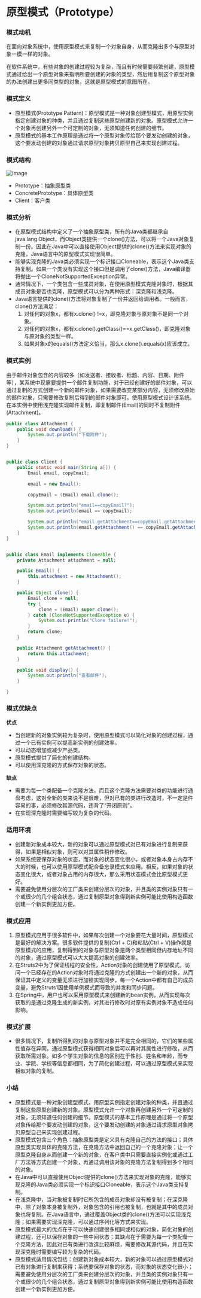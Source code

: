 # 原型模式（Prototype）

### 模式动机

在面向对象系统中，使用原型模式来复制一个对象自身，从而克隆出多个与原型对象一模一样的对象。

在软件系统中，有些对象的创建过程较为复杂，而且有时候需要频繁创建，原型模式通过给出一个原型对象来指明所要创建的对象的类型，然后用复制这个原型对象的办法创建出更多同类型的对象，这就是原型模式的意图所在。

### 模式定义

- 原型模式(Prototype Pattern)：原型模式是一种对象创建型模式，用原型实例指定创建对象的种类，并且通过复制这些原型创建新的对象。原型模式允许一个对象再创建另外一个可定制的对象，无须知道任何创建的细节。 
- 原型模式的基本工作原理是通过将一个原型对象传给那个要发动创建的对象，这个要发动创建的对象通过请求原型对象拷贝原型自己来实现创建过程。

### 模式结构

![image](https://mr-lanlin.github.io/images/1/%E5%8E%9F%E5%9E%8B%E6%A8%A1%E5%BC%8F%E9%80%9A%E7%94%A8.png)

- Prototype：抽象原型类
- ConcretePrototype：具体原型类
- Client：客户类

### 模式分析

- 在原型模式结构中定义了一个抽象原型类，所有的Java类都继承自java.lang.Object，而Object类提供一个clone()方法，可以将一个Java对象复制一份。因此在Java中可以直接使用Object提供的clone()方法来实现对象的克隆，Java语言中的原型模式实现很简单。
- 能够实现克隆的Java类必须实现一个标识接口Cloneable，表示这个Java类支持复制。如果一个类没有实现这个接口但是调用了clone()方法，Java编译器将抛出一个CloneNotSupportedException异常。
- 通常情况下，一个类包含一些成员对象，在使用原型模式克隆对象时，根据其成员对象是否也克隆，原型模式可以分为两种形式：深克隆和浅克隆。
- Java语言提供的clone()方法将对象复制了一份并返回给调用者。一般而言，clone()方法满足： 
    1. 对任何的对象x，都有x.clone() !=x，即克隆对象与原对象不是同一个对象。
    2. 对任何的对象x，都有x.clone().getClass()==x.getClass()，即克隆对象与原对象的类型一样。
    3. 如果对象x的equals()方法定义恰当，那么x.clone().equals(x)应该成立。

### 模式实例

由于邮件对象包含的内容较多（如发送者、接收者、标题、内容、日期、附件等），某系统中现需要提供一个邮件复制功能，对于已经创建好的邮件对象，可以通过复制的方式创建一个新的邮件对象，如果需要改变某部分内容，无须修改原始的邮件对象，只需要修改复制后得到的邮件对象即可。使用原型模式设计该系统。在本实例中使用浅克隆实现邮件复制，即复制邮件(Email)的同时不复制附件(Attachment)。

```java
public class Attachment {
    public void download() {
        System.out.println("下载附件");
    }
}


public class Client {
    public static void main(String a[]) {
        Email email, copyEmail;

        email = new Email();

        copyEmail = (Email) email.clone();

        System.out.println("email==copyEmail?");
        System.out.println(email == copyEmail);

        System.out.println("email.getAttachment==copyEmail.getAttachment?");
        System.out.println(email.getAttachment() == copyEmail.getAttachment());
    }
}


public class Email implements Cloneable {
    private Attachment attachment = null;

    public Email() {
        this.attachment = new Attachment();
    }

    public Object clone() {
        Email clone = null;
        try {
            clone = (Email) super.clone();
        } catch (CloneNotSupportedException e) {
            System.out.println("Clone failure!");
        }
        return clone;
    }

    public Attachment getAttachment() {
        return this.attachment;
    }

    public void display() {
        System.out.println("查看邮件");
    }

}
```

### 模式优缺点

**优点**

- 当创建新的对象实例较为复杂时，使用原型模式可以简化对象的创建过程，通过一个已有实例可以提高新实例的创建效率。
- 可以动态增加或减少产品类。 
- 原型模式提供了简化的创建结构。 
- 可以使用深克隆的方式保存对象的状态。

**缺点**

- 需要为每一个类配备一个克隆方法，而且这个克隆方法需要对类的功能进行通盘考虑，这对全新的类来说不是很难，但对已有的类进行改造时，不一定是件容易的事，必须修改其源代码，违背了“开闭原则”。
- 在实现深克隆时需要编写较为复杂的代码。

### 适用环境

- 创建新对象成本较大，新的对象可以通过原型模式对已有对象进行复制来获得，如果是相似对象，则可以对其属性稍作修改。
- 如果系统要保存对象的状态，而对象的状态变化很小，或者对象本身占内存不大的时候，也可以使用原型模式配合备忘录模式来应用。相反，如果对象的状态变化很大，或者对象占用的内存很大，那么采用状态模式会比原型模式更好。
- 需要避免使用分层次的工厂类来创建分层次的对象，并且类的实例对象只有一个或很少的几个组合状态，通过复制原型对象得到新实例可能比使用构造函数创建一个新实例更加方便。

### 模式应用

1. 原型模式应用于很多软件中，如果每次创建一个对象要花大量时间，原型模式是最好的解决方案。很多软件提供的复制(Ctrl + C)和粘贴(Ctrl + V)操作就是原型模式的应用，复制得到的对象与原型对象是两个类型相同但内存地址不同的对象，通过原型模式可以大大提高对象的创建效率。
2. 在Struts2中为了保证线程的安全性，Action对象的创建使用了原型模式，访问一个已经存在的Action对象时将通过克隆的方式创建出一个新的对象，从而保证其中定义的变量无须进行加锁实现同步，每一个Action中都有自己的成员变量，避免Struts1因使用单例模式而导致的并发和同步问题。
3. 在Spring中，用户也可以采用原型模式来创建新的bean实例，从而实现每次获取的是通过克隆生成的新实例，对其进行修改时对原有实例对象不造成任何影响。

### 模式扩展

- 很多情况下，复制所得到的对象与原型对象并不是完全相同的，它们的某些属性值存在异同。通过原型模式获得相同对象后可以再对其属性进行修改，从而获取所需对象。如多个学生对象的信息的区别在于性别、姓名和年龄，而专业、学院、学校等信息都相同，为了简化创建过程，可以通过原型模式来实现相似对象的复制。

### 小结

- 原型模式是一种对象创建型模式，用原型实例指定创建对象的种类，并且通过复制这些原型创建新的对象。原型模式允许一个对象再创建另外一个可定制的对象，无须知道任何创建的细节。原型模式的基本工作原理是通过将一个原型对象传给那个要发动创建的对象，这个要发动创建的对象通过请求原型对象拷贝原型自己来实现创建过程。
- 原型模式包含三个角色：抽象原型类是定义具有克隆自己的方法的接口；具体原型类实现具体的克隆方法，在克隆方法中返回自己的一个克隆对象；让一个原型克隆自身从而创建一个新的对象，在客户类中只需要直接实例化或通过工厂方法等方式创建一个对象，再通过调用该对象的克隆方法复制得到多个相同的对象。
- 在Java中可以直接使用Object提供的clone()方法来实现对象的克隆，能够实现克隆的Java类必须实现一个标识接口Cloneable，表示这个Java类支持复制。
- 在浅克隆中，当对象被复制时它所包含的成员对象却没有被复制；在深克隆中，除了对象本身被复制外，对象包含的引用也被复制，也就是其中的成员对象也将复制。在Java语言中，通过覆盖Object类的clone()方法可以实现浅克隆；如果需要实现深克隆，可以通过序列化等方式来实现。
- 原型模式最大的优点在于可以快速创建很多相同或相似的对象，简化对象的创建过程，还可以保存对象的一些中间状态；其缺点在于需要为每一个类配备一个克隆方法，因此对已有类进行改造比较麻烦，需要修改其源代码，并且在实现深克隆时需要编写较为复杂的代码。
- 原型模式适用情况包括：创建新对象成本较大，新的对象可以通过原型模式对已有对象进行复制来获得；系统要保存对象的状态，而对象的状态变化很小；需要避免使用分层次的工厂类来创建分层次的对象，并且类的实例对象只有一个或很少的几个组合状态，通过复制原型对象得到新实例可能比使用构造函数创建一个新实例更加方便。